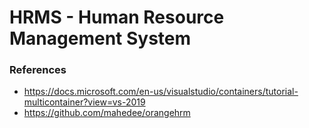 # HRMS - Human Resource Management System

### References 
* https://docs.microsoft.com/en-us/visualstudio/containers/tutorial-multicontainer?view=vs-2019
* https://github.com/mahedee/orangehrm
